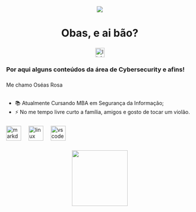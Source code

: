 ###
<div align="center">
<img src="https://visitor-badge.laobi.icu/badge?page_id=oseasfr.oseasfr&"  />
</div>


###

<h1 align="center">Obas, e ai bão?</h1>

###

<div align="center">
  <a href="https://www.linkedin.com/in/oseasfr/" target="_blank">
    <img src="https://img.shields.io/static/v1?message=LinkedIn&logo=linkedin&label=&color=0077B5&logoColor=white&labelColor=&style=for-the-badge" height="25" alt="linkedin logo"  />
  </a>
</div>

###

<h3 align="left">Por aqui alguns conteúdos da área de Cybersecurity e afins!</h3>

###

<p align="left">Me chamo Oséas Rosa<br><br>
  
  - 📚 Atualmente Cursando MBA em Segurança da Informação;<br>
  - ⚡ No me tempo livre curto a família, amigos e gosto de tocar um violão.</p>

###

<div align="left">
  <img src="https://cdn.jsdelivr.net/gh/devicons/devicon/icons/markdown/markdown-original.svg" height="40" alt="markdown logo"  />
  <img width="12" />
  <img src="https://cdn.jsdelivr.net/gh/devicons/devicon/icons/linux/linux-original.svg" height="40" alt="linux logo"  />
  <img width="12" />
  <img src="https://cdn.jsdelivr.net/gh/devicons/devicon/icons/vscode/vscode-original.svg" height="40" alt="vscode logo"  />
</div>

###

<div align="center">
  <img height="150" src="https://github.com/jglovier/gifs/raw/gh-pages/hacking/typity-type.gif?raw=true"  />
</div>
<h3 align="left"></h3>
